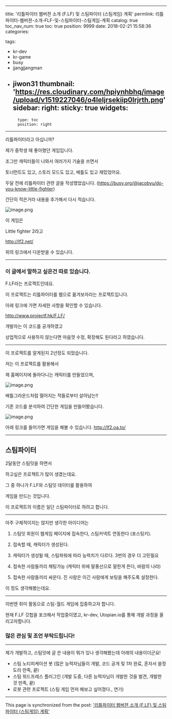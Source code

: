 
---
title: '리틀파이터 웹버젼 소개 (F.LF) 및 스팀파이터 (스팀게임) 계획'
permlink: 리틀파이터-웹버젼-소개-FLF-및-스팀파이터-스팀게임-계획
catalog: true
toc_nav_num: true
toc: true
position: 9999
date: 2018-02-21 15:58:36
categories:

tags:
- kr-dev
- kr-game
- busy
- jjangjjangman
- jiwon31
thumbnail: 'https://res.cloudinary.com/hpiynhbhq/image/upload/v1519227046/o4leljrsekiip0lrjrth.png'
sidebar:
    right:
        sticky: true
widgets:
    -
        type: toc
        position: right
---


리틀파이터라고 아십니까?

제가 중학생 때 좋아했던 게임입니다.

조그만 캐릭터들이 나와서 여러가지 기술을 쓰면서

토너먼트도 있고, 스토리 모드도 있고, 배틀도 있고 재밌었어요.

두달 전에 리틀파이터 관련 글을 작성했었습니다. (https://busy.org/@jacobyu/do-you-know-little-fighter)

간단히 적은거라 내용을 추가해서 다시 적습니다.

![image.png](https://res.cloudinary.com/hpiynhbhq/image/upload/v1519227046/o4leljrsekiip0lrjrth.png)

이 게임은

Little fighter 2라고

http://lf2.net/

위의 링크에서 다운받을 수 있습니다.

-----

### 이 글에서 말하고 싶은건 따로 있습니다.

F.LF라는 프로젝트인데요.

이 프로젝트는 리틀파이터를 웹으로 옮겨보자라는 프로젝트입니다.

아래 링크에 가면 자세한 사항을 확인할 수 있습니다.

http://www.projectf.hk/F.LF/

개발자는 이 코드를 공개하였고

상업적으로 사용하지 않는다면 마음껏 수정, 확장해도 된다라고 하였습니다.

-----

이 프로젝트를 알게된지 2년정도 되었습니다.

저는 이 프로젝트를 활용해서

제 홈페이지에 돌아다니는 캐릭터를 만들었으며,

![image.png](https://res.cloudinary.com/hpiynhbhq/image/upload/v1519227435/bztxzmk2s0o0xyjxw1rt.png)

배틀그라운드처럼 떨어지는 적들로부터 살아남는!!

기존 코드를 분석하여 간단한 게임을 만들어봤습니다.

![image.png](https://res.cloudinary.com/hpiynhbhq/image/upload/v1519227548/usbgxjdr9xj3pbl6wd5p.png)

아래 링크를 들어가면 게임을 해볼 수 있습니다.
http://lf2.oa.to/

-----

## 스팀파이터

2달동안 스팀잇을 하면서

하고싶은 프로젝트가 많이 생겼는데요.

그 중 하나가 F.LF와 스팀잇 데이터를 활용하여 

게임을 만드는 것입니다.

이 프로젝트의 이름은 일단 스팀파이터로 하려고 합니다.

---

아주 구체적이지는 않지만 생각한 아이디어는

1. 스팀잇 회원이 웹게임 페이지에 접속한다, 스팀커넥트 연동한다 (포스팅키).

2. 접속할 때, 캐릭터가 생성된다.

3. 캐릭터가 생성될 때, 스팀파워에 따라 능력치가 다르다.
3번의 경우 더 고민필요

4. 접속한 사람들끼리 채팅가능 (캐릭터 위에 말풍선으로 말한게 뜬다, 바람의 나라)

5. 접속한 사람들끼리 싸운다. 진 사람은 이긴 사람에게 보팅을 해주도록 설정한다.

이 정도 생각해봤는데요.

----

이번엔 취미 활동으로 스팀-월드 게임에 집중하고자 합니다.

현재 F.LF 깃헙을 포크해서 작업중이였고, kr-dev, Utopian.io를 통해 개발 과정을 올리고자합니다.

### 많은 관심 및 조언 부탁드립니다!

-----

제가 개발하고, 스팀잇에 글 쓴 내용이 뭐가 있나 생각해봤는데 아래의 내용이더군요!

* 스팀 노티피케이션 봇 (많은 능력자님들이 개발, 코드 공개 및 1차 완료, 혼자서 쓸정도라 만족, 끝)
* 스팀 워드프레스 플러그인 (개발 도중, 다른 능력자님이 개발한 것을 발견, 개발한 것 만족, 끝)
* 로봇 관련 프로젝트 (스팀 게임 먼저 해보고 싶어졌다., 연기)

- - -

This page is synchronized from the post: ['리틀파이터 웹버젼 소개 (F.LF) 및 스팀파이터 (스팀게임) 계획'](https://steempeak.com/@jacobyu/f-lf)
